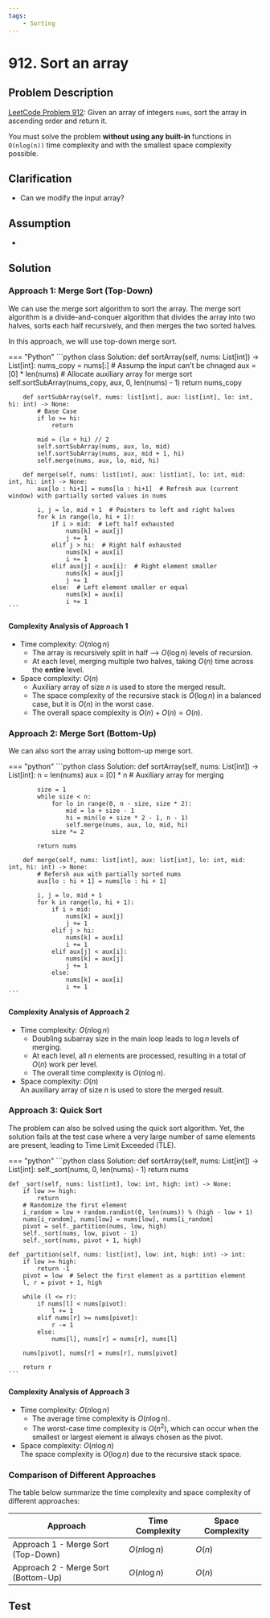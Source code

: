 ```yaml
---
tags:
    - Sorting
---
```


# 912. Sort an array

## Problem Description

[LeetCode Problem 912](https://leetcode.com/problems/sort-an-array/description/): Given
an array of integers `nums`, sort the array in ascending order and return it.

You must solve the problem **without using any built-in** functions in `O(nlog(n))` time
complexity and with the smallest space complexity possible.

## Clarification

- Can we modify the input array?

## Assumption

-

## Solution

### Approach 1: Merge Sort (Top-Down)

We can use the merge sort algorithm to sort the array. The merge sort algorithm
is a divide-and-conquer algorithm that divides the array into two halves, sorts each half
recursively, and then merges the two sorted halves.

In this approach, we will use top-down merge sort.

=== "Python"
    ```python
    class Solution:
        def sortArray(self, nums: List[int]) -> List[int]:
            nums_copy = nums[:]  # Assump the input can't be chnaged
            aux = [0] * len(nums)  # Allocate auxiliary array for merge sort
            self.sortSubArray(nums_copy, aux, 0, len(nums) - 1)
            return nums_copy

        def sortSubArray(self, nums: list[int], aux: list[int], lo: int, hi: int) -> None:
            # Base Case
            if lo >= hi:
                return

            mid = (lo + hi) // 2
            self.sortSubArray(nums, aux, lo, mid)
            self.sortSubArray(nums, aux, mid + 1, hi)
            self.merge(nums, aux, lo, mid, hi)

        def merge(self, nums: list[int], aux: list[int], lo: int, mid: int, hi: int) -> None:
            aux[lo : hi+1] = nums[lo : hi+1]  # Refresh aux (current window) with partially sorted values in nums

            i, j = lo, mid + 1  # Pointers to left and right halves
            for k in range(lo, hi + 1):
                if i > mid:  # Left half exhausted
                    nums[k] = aux[j]
                    j += 1
                elif j > hi:  # Right half exhausted
                    nums[k] = aux[i]
                    i += 1
                elif aux[j] < aux[i]:  # Right element smaller
                    nums[k] = aux[j]
                    j += 1
                else:  # Left element smaller or equal
                    nums[k] = aux[i]
                    i += 1
    ```

#### Complexity Analysis of Approach 1

- Time complexity: $O(n \log n)$  
    - The array is recursively split in half --> $O(\log n)$ levels of recursion.
    - At each level, merging multiple two halves, taking $O(n)$ time across the
    **entire** level.
- Space complexity: $O(n)$  
    - Auxiliary array of size $n$ is used to store the merged result.
    - The space complexity of the recursive stack is $O(\log n)$ in a balanced case,
    but it is $O(n)$ in the worst case.
    - The overall space complexity is $O(n) + O(n) = O(n)$.

### Approach 2: Merge Sort (Bottom-Up)

We can also sort the array using bottom-up merge sort.

=== "python"
    ```python
    class Solution:
        def sortArray(self, nums: List[int]) -> List[int]:
            n = len(nums)
            aux = [0] * n  # Auxiliary array for merging

            size = 1
            while size < n:
                for lo in range(0, n - size, size * 2):
                    mid = lo + size - 1
                    hi = min(lo + size * 2 - 1, n - 1)
                    self.merge(nums, aux, lo, mid, hi)
                size *= 2

            return nums

        def merge(self, nums: list[int], aux: list[int], lo: int, mid: int, hi: int) -> None:
            # Refersh aux with partially sorted nums
            aux[lo : hi + 1] = nums[lo : hi + 1]

            i, j = lo, mid + 1
            for k in range(lo, hi + 1):
                if i > mid:
                    nums[k] = aux[j]
                    j += 1
                elif j > hi:
                    nums[k] = aux[i]
                    i += 1
                elif aux[j] < aux[i]:
                    nums[k] = aux[j]
                    j += 1
                else:
                    nums[k] = aux[i]
                    i += 1
    ```

#### Complexity Analysis of Approach 2

- Time complexity: $O(n \log n)$  
    - Doubling subarray size in the main loop leads to $\log n$ levels of merging.
    - At each level, all $n$ elements are processed, resulting in a total of $O(n)$
    work per level.
    - The overall time complexity is $O(n \log n)$.
- Space complexity: $O(n)$  
  An auxiliary array of size $n$ is used to store the merged result.

### Approach 3: Quick Sort

The problem can also be solved using the quick sort algorithm. Yet, the solution fails
at the test case where a very large number of same elements are present, leading to
Time Limit Exceeded (TLE).

=== "python"
    ```python
    class Solution:
    def sortArray(self, nums: List[int]) -> List[int]:
        self._sort(nums, 0, len(nums) - 1)
        return nums

    def _sort(self, nums: list[int], low: int, high: int) -> None:
        if low >= high:
            return
        # Randomize the first element
        i_random = low + random.randint(0, len(nums)) % (high - low + 1)
        nums[i_random], nums[low] = nums[low], nums[i_random]
        pivot = self._partition(nums, low, high)
        self._sort(nums, low, pivot - 1)
        self._sort(nums, pivot + 1, high)

    def _partition(self, nums: list[int], low: int, high: int) -> int:
        if low >= high:
            return -1
        pivot = low  # Select the first element as a partition element
        l, r = pivot + 1, high

        while (l <= r):
            if nums[l] < nums[pivot]:
                l += 1
            elif nums[r] >= nums[pivot]:
                r -= 1
            else:
                nums[l], nums[r] = nums[r], nums[l]

        nums[pivot], nums[r] = nums[r], nums[pivot]

        return r
    ```

#### Complexity Analysis of Approach 3

- Time complexity: $O(n \log n)$  
    - The average time complexity is $O(n \log n)$.
    - The worst-case time complexity is $O(n^2)$, which can occur when the smallest or
    largest element is always chosen as the pivot.
- Space complexity: $O(n \log n)$  
  The space complexity is $O(\log n)$ due to the recursive stack space.

### Comparison of Different Approaches

The table below summarize the time complexity and space complexity of different
approaches:

Approach   | Time Complexity | Space Complexity
-----------|-----------------|-----------------
Approach 1 - Merge Sort (Top-Down) | $O(n \log n)$          | $O(n)$
Approach 2 - Merge Sort (Bottom-Up) | $O(n \log n)$          | $O(n)$

## Test
